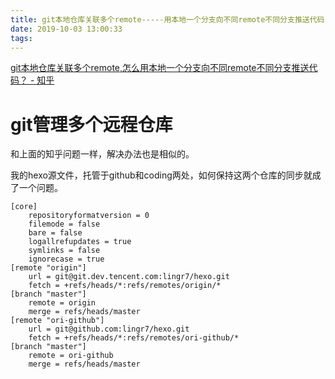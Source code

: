 ```yaml
---
title: git本地仓库关联多个remote-----用本地一个分支向不同remote不同分支推送代码
date: 2019-10-03 13:00:33
tags:
---
```


[git本地仓库关联多个remote,怎么用本地一个分支向不同remote不同分支推送代码？ - 知乎](https://www.zhihu.com/question/46543115)

# git管理多个远程仓库

和上面的知乎问题一样，解决办法也是相似的。

我的hexo源文件，托管于github和coding两处，如何保持这两个仓库的同步就成了一个问题。

```
[core]
	repositoryformatversion = 0
	filemode = false
	bare = false
	logallrefupdates = true
	symlinks = false
	ignorecase = true
[remote "origin"]
	url = git@git.dev.tencent.com:lingr7/hexo.git
	fetch = +refs/heads/*:refs/remotes/origin/*
[branch "master"]
	remote = origin
	merge = refs/heads/master
[remote "ori-github"]
    url = git@github.com:lingr7/hexo.git
	fetch = +refs/heads/*:refs/remotes/ori-github/*
[branch "master"]
	remote = ori-github
	merge = refs/heads/master

```

